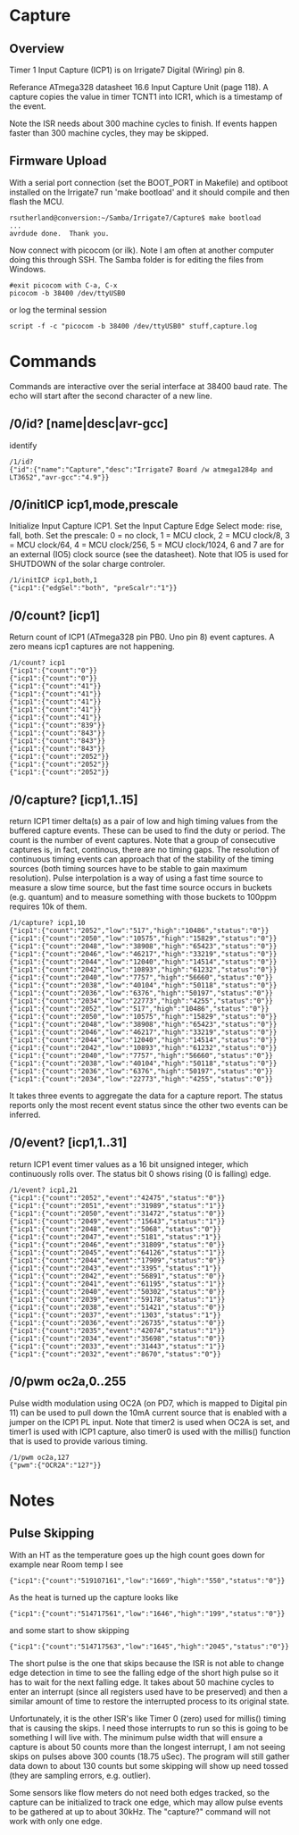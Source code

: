 # Capture 

## Overview

Timer 1 Input Capture (ICP1) is on Irrigate7 Digital (Wiring) pin 8. 

Referance ATmega328 datasheet 16.6 Input Capture Unit (page 118). A capture copies the value in timer TCNT1 into ICR1, which is a timestamp of the event.

Note the ISR needs about 300 machine cycles to finish. If events happen faster than 300 machine cycles, they may be skipped.

## Firmware Upload

With a serial port connection (set the BOOT_PORT in Makefile) and optiboot installed on the Irrigate7 run 'make bootload' and it should compile and then flash the MCU.

``` 
rsutherland@conversion:~/Samba/Irrigate7/Capture$ make bootload
...
avrdude done.  Thank you.
``` 

Now connect with picocom (or ilk). Note I am often at another computer doing this through SSH. The Samba folder is for editing the files from Windows.

``` 
#exit picocom with C-a, C-x
picocom -b 38400 /dev/ttyUSB0
``` 

or log the terminal session

``` 
script -f -c "picocom -b 38400 /dev/ttyUSB0" stuff,capture.log
``` 


# Commands

Commands are interactive over the serial interface at 38400 baud rate. The echo will start after the second character of a new line. 

## /0/id? [name|desc|avr-gcc]

identify 

``` 
/1/id?
{"id":{"name":"Capture","desc":"Irrigate7 Board /w atmega1284p and LT3652","avr-gcc":"4.9"}}
```

## /0/initICP icp1,mode,prescale

Initialize Input Capture ICP1. Set the Input Capture Edge Select mode: rise, fall, both. Set the prescale: 0 = no clock, 1 = MCU clock, 2 = MCU clock/8, 3 = MCU clock/64, 4 = MCU clock/256, 5 = MCU clock/1024, 6 and 7 are for an external (IO5) clock source (see the datasheet). Note that IO5 is used for SHUTDOWN of the solar charge controler.

``` 
/1/initICP icp1,both,1
{"icp1":{"edgSel":"both", "preScalr":"1"}}
```

## /0/count? [icp1]

Return count of ICP1 (ATmega328 pin PB0. Uno pin 8) event captures. A zero means icp1 captures are not happening.

``` 
/1/count? icp1
{"icp1":{"count":"0"}}
{"icp1":{"count":"0"}}
{"icp1":{"count":"41"}}
{"icp1":{"count":"41"}}
{"icp1":{"count":"41"}}
{"icp1":{"count":"41"}}
{"icp1":{"count":"41"}}
{"icp1":{"count":"839"}}
{"icp1":{"count":"843"}}
{"icp1":{"count":"843"}}
{"icp1":{"count":"843"}}
{"icp1":{"count":"2052"}}
{"icp1":{"count":"2052"}}
{"icp1":{"count":"2052"}}
```

## /0/capture? [icp1,1..15] 

return ICP1 timer delta(s) as a pair of low and high timing values from the buffered capture events. These can be used to find the duty or period. The count is the number of event captures. Note that a group of consecutive captures is, in fact, continous, there are no timing gaps. The resolution of continuous timing events can approach that of the stability of the timing sources (both timing sources have to be stable to gain maximum resolution). Pulse interpolation is a way of using a fast time source to measure a slow time source, but the fast time source occurs in buckets (e.g. quantum) and to measure something with those buckets to 100ppm requires 10k of them. 

``` 
/1/capture? icp1,10
{"icp1":{"count":"2052","low":"517","high":"10486","status":"0"}}
{"icp1":{"count":"2050","low":"10575","high":"15829","status":"0"}}
{"icp1":{"count":"2048","low":"38908","high":"65423","status":"0"}}
{"icp1":{"count":"2046","low":"46217","high":"33219","status":"0"}}
{"icp1":{"count":"2044","low":"12040","high":"14514","status":"0"}}
{"icp1":{"count":"2042","low":"10893","high":"61232","status":"0"}}
{"icp1":{"count":"2040","low":"7757","high":"56660","status":"0"}}
{"icp1":{"count":"2038","low":"40104","high":"50118","status":"0"}}
{"icp1":{"count":"2036","low":"6376","high":"50197","status":"0"}}
{"icp1":{"count":"2034","low":"22773","high":"4255","status":"0"}}
{"icp1":{"count":"2052","low":"517","high":"10486","status":"0"}}
{"icp1":{"count":"2050","low":"10575","high":"15829","status":"0"}}
{"icp1":{"count":"2048","low":"38908","high":"65423","status":"0"}}
{"icp1":{"count":"2046","low":"46217","high":"33219","status":"0"}}
{"icp1":{"count":"2044","low":"12040","high":"14514","status":"0"}}
{"icp1":{"count":"2042","low":"10893","high":"61232","status":"0"}}
{"icp1":{"count":"2040","low":"7757","high":"56660","status":"0"}}
{"icp1":{"count":"2038","low":"40104","high":"50118","status":"0"}}
{"icp1":{"count":"2036","low":"6376","high":"50197","status":"0"}}
{"icp1":{"count":"2034","low":"22773","high":"4255","status":"0"}}
```

It takes three events to aggregate the data for a capture report. The status reports only the most recent event status since the other two events can be inferred. 

## /0/event? [icp1,1..31] 

return ICP1 event timer values as a 16 bit unsigned integer, which continuously rolls over. The status bit 0 shows rising (0 is falling) edge.

``` 
/1/event? icp1,21
{"icp1":{"count":"2052","event":"42475","status":"0"}}
{"icp1":{"count":"2051","event":"31989","status":"1"}}
{"icp1":{"count":"2050","event":"31472","status":"0"}}
{"icp1":{"count":"2049","event":"15643","status":"1"}}
{"icp1":{"count":"2048","event":"5068","status":"0"}}
{"icp1":{"count":"2047","event":"5181","status":"1"}}
{"icp1":{"count":"2046","event":"31809","status":"0"}}
{"icp1":{"count":"2045","event":"64126","status":"1"}}
{"icp1":{"count":"2044","event":"17909","status":"0"}}
{"icp1":{"count":"2043","event":"3395","status":"1"}}
{"icp1":{"count":"2042","event":"56891","status":"0"}}
{"icp1":{"count":"2041","event":"61195","status":"1"}}
{"icp1":{"count":"2040","event":"50302","status":"0"}}
{"icp1":{"count":"2039","event":"59178","status":"1"}}
{"icp1":{"count":"2038","event":"51421","status":"0"}}
{"icp1":{"count":"2037","event":"1303","status":"1"}}
{"icp1":{"count":"2036","event":"26735","status":"0"}}
{"icp1":{"count":"2035","event":"42074","status":"1"}}
{"icp1":{"count":"2034","event":"35698","status":"0"}}
{"icp1":{"count":"2033","event":"31443","status":"1"}}
{"icp1":{"count":"2032","event":"8670","status":"0"}}
```

## /0/pwm oc2a,0..255

Pulse width modulation using OC2A (on PD7, which is mapped to Digital pin 11) can be used to pull down the 10mA current source that is enabled with a jumper on the ICP1 PL input. Note that timer2 is used when OC2A is set, and timer1 is used with ICP1 capture, also timer0 is used with the millis() function that is used to provide various timing. 

``` 
/1/pwm oc2a,127
{"pwm":{"OCR2A":"127"}}
``` 

# Notes

## Pulse Skipping

With an HT as the temperature goes up the high count goes down for example near Room temp I see 

``` 
{"icp1":{"count":"519107161","low":"1669","high":"550","status":"0"}}
``` 

As the heat is turned up the capture looks like 

``` 
{"icp1":{"count":"514717561","low":"1646","high":"199","status":"0"}}
``` 

and some start to show skipping

``` 
{"icp1":{"count":"514717563","low":"1645","high":"2045","status":"0"}}
``` 

The short pulse is the one that skips because the ISR is not able to change edge detection in time to see the falling edge of the short high pulse so it has to wait for the next falling edge. It takes about 50 machine cycles to enter an interrupt (since all registers used have to be preserved) and then a similar amount of time to restore the interrupted process to its original state. 

Unfortunately, it is the other ISR's like Timer 0 (zero) used for millis() timing that is causing the skips. I need those interrupts to run so this is going to be something I will live with. The minimum pulse width that will ensure a capture is about 50 counts more than the longest interrupt, I am not seeing skips on pulses above 300 counts (18.75 uSec). The program will still gather data down to about 130 counts but some skipping will show up need tossed (they are sampling errors, e.g. outlier). 

Some sensors like flow meters do not need both edges tracked, so the capture can be initialized to track one edge, which may allow pulse events to be gathered at up to about 30kHz. The "capture?" command will not work with only one edge.
